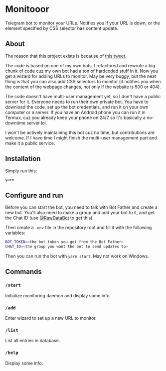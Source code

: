 # Monitooor

Telegram bot to monitor your URLs. Notifies you if your URL is down, or the element specified by CSS selector has content update.

## About

The reason that this project exists is because of [this tweet](https://twitter.com/0xngmi/status/1545697094027075584).

The code is based on one of my own bots. I refactored and rewrote a big chunk of code cuz my own bot had a ton of hardcoded stuff in it. Now you get a wizard for adding URLs to monitor. May be very buggy, but the neat thing is that you can also add CSS selectors to monitor (it notifies you when the content of the webpage changes, not only if the website is 500 or 404).

The code doesn't have multi-user management yet, so I don't have a public server for it. Everyone needs to run their own private bot. You have to download the code, set up the bot credentials, and run it on your own computer or a server. If you have an Android phone you can run it in Termux, cuz you already keep your phone on 24/7 so it's basically a no-downtime server lol.

I won't be actively maintaining this bot cuz no time, but contributions are welcome. If I have time I might finish the multi-user management part and make it a public service.

## Installation

Simply run this:

```bash
yarn
```

## Configure and run

Before you can start the bot, you need to talk with Bot Father and create a new bot. You'll also need to make a group and add your bot to it, and get the Chat ID (use [@RawDataBot](https://t.me/RawDataBot) to get this).

Then create a `.env` file in the repository root and fill it with the following variables:

```bash
BOT_TOKEN=<the bot token you got from the Bot Father>
CHAT_ID=<the group you want the bot to send updates to>
```

Then you can run the bot with `yarn start`. May not work on Windows.

## Commands

### `/start`

Initialize monitoring daemon and display some info.

### `/add`

Enter wizard to set up a new URL to monitor.

### `/list`

List all entries in database.

### `/help`

Display some info.

